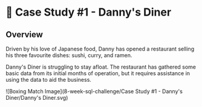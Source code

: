 # 🍜 Case Study #1 - Danny's Diner

## Overview
Driven by his love of Japanese food, Danny has opened a restaurant selling his three favourite dishes: sushi, curry, and ramen.

Danny's Diner is struggling to stay afloat. The restaurant has gathered some basic data from its initial months of operation, but it requires assistance in using the data to aid the business.

![Boxing Match Image](8-week-sql-challenge/Case Study #1 - Danny's Diner/Danny's Diner.svg)
